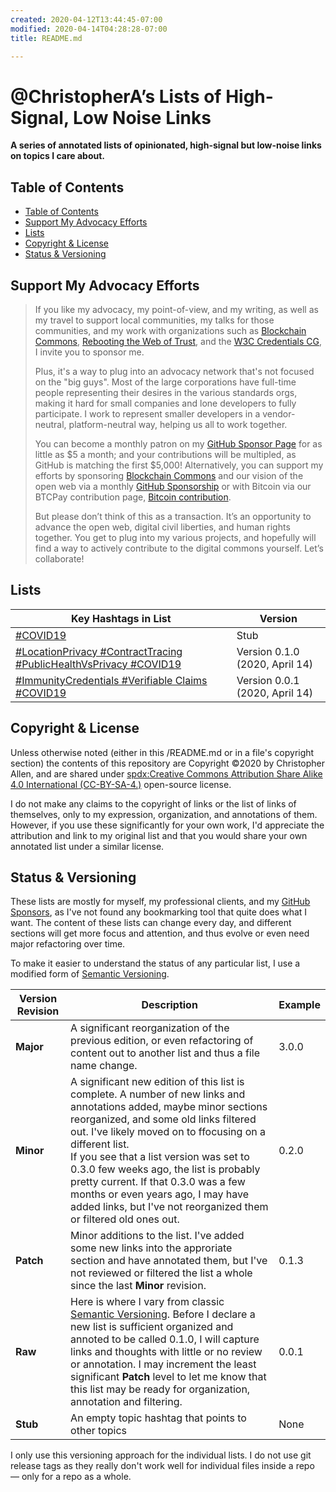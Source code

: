 ```yaml
---
created: 2020-04-12T13:44:45-07:00
modified: 2020-04-14T04:28:28-07:00
title: README.md

---
```


# @ChristopherA’s Lists of High-Signal, Low Noise Links      

**A series of annotated lists of opinionated, high-signal but low-noise links on topics I care about.**

## Table of Contents

  * [Table of Contents](#table-of-contents)
  * [Support My Advocacy Efforts](#support-my-advocacy-efforts)
  * [Lists](#lists)
  * [Copyright & License](#copyright---license)
  * [Status & Versioning](#status---versioning)

## Support My Advocacy Efforts

 > If you like my advocacy, my point-of-view, and my writing, as well as my travel to support local communities, my talks for those communities, and my work with organizations such as [Blockchain Commons](https://www.BlockchainCommons.com), [Rebooting the Web of Trust](https://www.WebOfTrust.info), and the [W3C Credentials CG](https://w3c-ccg.github.io), I invite you to sponsor me.
 >
 > Plus, it's a way to plug into an advocacy network that's not focused on the "big guys". Most of the large corporations have full-time people representing their desires in the various standards orgs, making it hard for small companies and lone developers to fully participate. I work to represent smaller developers in a vendor-neutral, platform-neutral way, helping us all to work together.
 >
 > You can become a monthly patron on my [GitHub Sponsor Page](https://github.com/sponsors/ChristopherA) for as little as $5 a month; and your contributions will be multipled, as GitHub is matching the first $5,000! Alternatively, you can support my efforts by sponsoring [Blockchain Commons](https://www.BlockchainCommons.com) and our vision of the open web via a monthly [GitHub Sponsorship](https://github.com/sponsors/BlockchainCommons) or with Bitcoin via our BTCPay contribution page, [Bitcoin contribution](https://btcpay.blockchaincommons.com).
 >
 > But please don’t think of this as a transaction. It’s an opportunity to advance the open web, digital civil liberties, and human rights together. You get to plug into my various projects, and hopefully will find a way to actively contribute to the digital commons yourself. Let’s collaborate!

## Lists

| Key Hashtags in List                                         | Version                        |
| ------------------------------------------------------------ | ------------------------------ |
| [#COVID19](./COVID19.md)                                  | Stub                           |
| [#LocationPrivacy #ContractTracing #PublicHealthVsPrivacy #COVID19](./LocationPrivacy-ContractTracing-PublicHealthVsPrivacy-COVID19.md) | Version 0.1.0 (2020, April 14) |
| [#ImmunityCredentials #Verifiable Claims #COVID19](./ImmunityCredentials-VerifiableClaims-COVID19.md) | Version 0.0.1 (2020, April 14) |

## Copyright & License

Unless otherwise noted (either in this /README.md or in a file's copyright section) the contents of this repository are Copyright :copyright:2020 by Christopher Allen, and are shared under [spdx:Creative Commons Attribution Share Alike 4.0 International (CC-BY-SA-4.)](https://spdx.org/licenses/CC-BY-SA-4.0.html) open-source license.

I do not make any claims to the copyright of links or the list of links of themselves, only to my expression, organization, and annotations of them. However, if you use these significantly for your own work, I'd appreciate the attribution and link to my original list and that you would share your own annotated list under a similar license.

## Status & Versioning

These lists are mostly for myself, my professional clients, and my [GitHub Sponsors](https://github.com/sponsors/ChristopherA), as I've not found any bookmarking tool that quite does what I want. The content of these lists can change every day, and different sections will get more focus and attention, and thus evolve or even need major refactoring over time.

To make it easier to understand the status of any particular list, I use a modified form of [Semantic Versioning](https://semver.org).

| Version Revision | Description                                                  | Example |
| ---------------- | ------------------------------------------------------------ | ------- |
| **Major**        | A significant reorganization of the previous edition, or even refactoring of content out to another list and thus a file name change. | 3.0.0   |
| **Minor**        | A significant new edition of this list is complete. A number of new links and annotations added, maybe minor sections reorganized,  and some old links filtered out.  I've likely moved on to ffocusing on a different list. <br />If you see that a list version was set to 0.3.0  few weeks ago, the list is probably pretty current. If that 0.3.0 was a few months or even years ago, I may have added links, but I've not reorganized them or filtered old ones out. | 0.2.0   |
| **Patch**        | Minor additions to the list. I've added some new links into the approriate section and have annotated them, but I've not reviewed or filtered the list a whole since the last **Minor** revision.<br /> | 0.1.3   |
| **Raw**          | Here is where I vary from classic [Semantic Versioning](https://semver.org). Before I declare a new list is sufficient organized and annoted to be called 0.1.0, I will capture links and thoughts with little or no review or annotation. I may increment the least significant **Patch** level to let me know that this list may be ready for organization, annotation and filtering. | 0.0.1   |
| **Stub**         | An empty topic hashtag that points to other topics           | None    |

I only use this versioning approach for the individual lists. I do not use git release tags as they really don't work well for individual files inside a repo — only for a repo as a whole.
